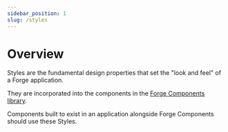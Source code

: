 ```yaml
---
sidebar_position: 1
slug: /styles
---
```


# Overview
Styles are the fundamental design properties that set the "look and feel" of a Forge application. 

They are incorporated into the components in the [Forge Components library](https://forge.tylerdev.io/main/?path=/story/forge--page).

Components built to exist in an application alongside Forge Components should use these Styles.